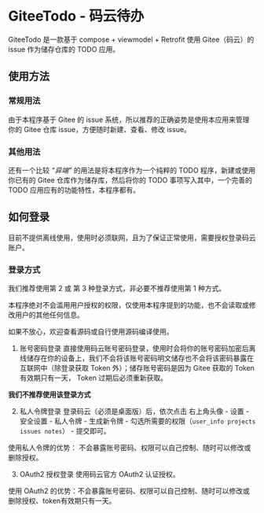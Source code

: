 # GiteeTodo - 码云待办

GiteeTodo 是一款基于 compose + viewmodel + Retrofit 使用 Gitee（码云）的 issue 作为储存仓库的 TODO 应用。 

## 使用方法

### 常规用法
由于本程序基于 Gitee 的 issue 系统，所以推荐的正确姿势是使用本应用来管理你的 Gitee 仓库 issue，方便随时新建、查看、修改 issue。

### 其他用法
还有一个比较 *“异端”* 的用法是将本程序作为一个纯粹的 TODO 程序，新建或使用你已有的 Gitee 仓库作为储存库，然后将你的 TODO 事项写入其中，一个完善的 TODO 应用应有的功能特性，本程序都有。 

## 如何登录
目前不提供离线使用，使用时必须联网，且为了保证正常使用，需要授权登录码云账户。

### 登录方式
我们推荐使用第 2 或 第 3 种登录方式，非必要不推荐使用第 1 种方式。

本程序绝对不会滥用用户授权的权限，仅使用本程序提到的功能，也不会读取或修改用户的其他任何信息。

如果不放心，欢迎查看源码或自行使用源码编译使用。

1. 账号密码登录
直接使用码云账号密码登录，使用时会将你的账号密码加密后离线储存在你的设备上，我们不会将该账号密码明文储存也不会将该密码暴露在互联网中（除登录获取 Token 外）；储存账号密码是因为 Gitee 获取的 Token 有效期只有一天， Token 过期后必须重新获取。
   
**我们不推荐使用该登录方式**

2. 私人令牌登录
登录码云（必须是桌面版）后，依次点击 右上角头像 - 设置 - 安全设置 - 私人令牌 - 生成新令牌 - 勾选所需要的权限（`user_info projects issues notes`） - 提交即可。
   
使用私人令牌的优势： 不会暴露账号密码、权限可以自己控制、随时可以修改或删除授权。


3. OAuth2 授权登录
使用码云官方 OAuth2 认证授权。
   
使用 OAuth2 的优势：不会暴露账号密码、权限可以自己控制、随时可以修改或删除授权、token有效期只有一天。